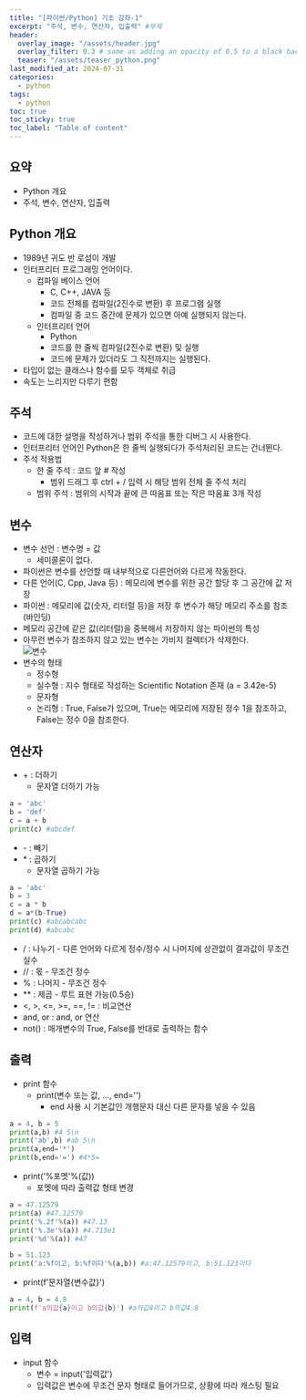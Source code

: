 ```yaml
---
title: "[파이썬/Python] 기초 강좌-1"
excerpt: "주석, 변수, 연산자, 입출력" #부제
header:
  overlay_image: "/assets/header.jpg"
  overlay_filter: 0.3 # same as adding an opacity of 0.5 to a black background
  teaser: "/assets/teaser_python.png"
last_modified_at: 2024-07-31
categories:
  - python
tags:
  - python
toc: true
toc_sticky: true
toc_label: "Table of content"
---
```

## 요약
* Python 개요
* 주석, 변수, 연산자, 입출력

## Python 개요
* 1989년 귀도 반 로섬이 개발
* 인터프리터 프로그래밍 언어이다.
  * 컴파일 베이스 언어  
    * C, C++, JAVA 등 
    * 코드 전체를 컴파일(2진수로 변환) 후 프로그램 실행
    * 컴파일 중 코드 중간에 문제가 있으면 아예 실행되지 않는다.  
  * 인터프리터 언어  
    * Python
    * 코드를 한 줄씩 컴파일(2진수로 변환) 및 실행
    * 코드에 문제가 있더라도 그 직전까지는 실행된다.
* 타입이 없는 클래스나 함수를 모두 객체로 취급
* 속도는 느리지만 다루기 편함

## 주석
* 코드에 대한 설명을 작성하거나 범위 주석을 통한 디버그 시 사용한다.
* 인터프리터 언어인 Python은 한 줄씩 실행되다가 주석처리된 코드는 건너뛴다.
* 주석 적용법
  * 한 줄 주석 : 코드 앞 # 작성
    * 범위 드래그 후 ctrl + / 입력 시 해당 범위 전체 줄 주석 처리
  * 범위 주석 : 범위의 시작과 끝에 큰 따옴표 또는 작은 따옴표 3개 작성

## 변수
* 변수 선언 : 변수명 = 값
  * 세미콜론이 없다.
* 파이썬은 변수를 선언할 때 내부적으로 다른언어와 다르게 작동한다.
* 다른 언어(C, Cpp, Java 등) : 메모리에 변수를 위한 공간 할당 후 그 공간에 값 저장
* 파이썬 : 메모리에 값(숫자, 리터럴 등)을 저장 후 변수가 해당 메모리 주소를 참조(바인딩)  
* 메모리 공간에 같은 값(리터럴)을 중복해서 저장하지 않는 파이썬의 특성
* 아무런 변수가 참조하지 않고 있는 변수는 가비지 컬렉터가 삭제한다.  
![변수](https://1drv.ms/i/c/e3d35b35c4a6215d/IQOFmCxw_dK6RKgy8N11JiGzAazEGFoIKDzUX8Vx2cQHjiY?width=660)  
* 변수의 형태
  * 정수형
  * 실수형 : 지수 형태로 작성하는 Scientific Notation 존재 (a = 3.42e-5)
  * 문자형
  * 논리형 : True, False가 있으며, True는 메모리에 저장된 정수 1을 참조하고,  False는 정수 0을 참조한다.

## 연산자
* \+ : 더하기
  * 문자열 더하기 가능  

```py
a = 'abc'
b = 'def'
c = a + b
print(c) #abcdef
```
* \- : 빼기
* \* : 곱하기
  * 문자열 곱하기 가능  

```py
a = 'abc'
b = 3
c = a * b 
d = a*(b-True)
print(c) #abcabcabc
print(d) #abcabc
```
* \/ : 나누기 - 다른 언어와 다르게 정수/정수 시 나머지에 상관없이 결과값이 무조건 실수
* // : 몫 - 무조건 정수
* % : 나머지 - 무조건 정수
* ** : 제곱 - 루트 표현 가능(0.5승)
* <, >, <=, >=, ==, != : 비교연산
* and, or : and, or 연산
* not() : 매개변수의 True, False를 반대로 출력하는 함수

## 출력
* print 함수
  * print(변수 또는 값, ..., end='')
    * end 사용 시 기본값인 개행문자 대신 다른 문자를 넣을 수 있음  

```py
a = 4, b = 5
print(a,b) #4 5\n
print('ab',b) #ab 5\n
print(a,end='*')
print(b,end='=') #4*5=
```
  * print('%포멧'%(값))
    * 포멧에 따라 출력값 형태 변경  

```py
a = 47.12579
print(a) #47.12579
print('%.2f'%(a)) #47.13
print('%.3e'%(a)) #4.713e1
print('%d'%(a)) #47

b = 51.123
print('a:%f이고, b:%f이다'%(a,b)) #a:47.12579이고, b:51.123이다
```
  * print(f'문자열{변수값}')  
  
```py
a = 4, b = 4.8
print(f'a의값{a}이고 b의값{b}') #a의값4이고 b의값4.8
```

## 입력
* input 함수
  * 변수 = input('입력값')
  * 입력값은 변수에 무조건 문자 형태로 들어가므로, 상황에 따라 캐스팅 필요

<!--
왼쪽 정렬 (Default).
{: .text-left}
중앙 정렬
{: .text-center}
오른쪽 정렬
{: .text-right}

마크다운은 줄바꿈을 인식하지 않는다.

줄바꿈을 하기 위해서는 라인 끝에 스페이스를 2번 표기해야 한다.

여러가지 강조 표시 
(기울이기) *single asterisks*, _single underscores_, (굵은글씨) **double asterisks**, __double underscores__, (삭선) ~~cancelline~~

글머리 달기 # 문자 사용
# This is a H1
## This is a H2
### This is a H3

인용문 (단계별 깊이) > 블럭 인용 문자를 사용
ex)
> This is a first blockqute.
>> This is a second blockqute.
>>> This is a third blockqute.

줄바꿈 특수문자 (검은원, 흰색원, 검은네모순서 줄바꿈 특수문자로 출력됨, * 말고 +, -로 써도됨)
* 과자
  * 라면
    * 사탕

코드 인용

일반 코드
```
function test() {
  console.log("notice the blank line before this function?");
}
```
언어별 하이라이트 적용 코드
(루비)
```ruby
require 'redcarpet'
markdown = Redcarpet.new("Hello World!")
puts markdown.to_html
```
(C)
```c
int main() {
  int y = SOME_MACRO_REFERENCE;
  int x = 5 + 6;
  cout << "Hello World! " << x << std::endl();
}
```

(C++)
```cpp
int main() {
  int y = SOME_MACRO_REFERENCE;
  int x = 5 + 6;
  cout << "Hello World! " << x << std::endl();
}
```

(Python)
```python
s = "Python syntax highlighting"
print s
```

수평선 만들기 (아무거나 다됨)
* * *
***
*****
- - -
---------------------------------------

링크
- 링크 표시법 : [Title](link)
ex)
[Google 페이지 링크](https://google.com)
문장 : Google 페이지 링크, 실제 하이퍼링크 : https://google.com로 출력

- 주소 직접 표시법
ex)
<https://google.com>
링크에 하이퍼링크된 후 출력

이미지 삽입
ex)
![](https://devinlife.com/assets/images/bio-photo-keyboard-small.jpg)

이미지 정렬
-가운데 정렬
![](https://devinlife.com/assets/images/bio-photo-keyboard-small.jpg){: .align-center}

표만들기
- 내용 가운데 정렬
| 항목 | 가격 | 개수 |
|:---:|:----:|:----|
| 라면 | 800원 | 10개 |
| 과자 | 900원 | 20개 |

- 내용 좌측/중앙/우측 정렬
| 항목 | 가격 | 개수 |
|:----|:----:|----:|
| 라면 | 800원 | 10개 |
| 과자 | 900원 | 20개 |

-->